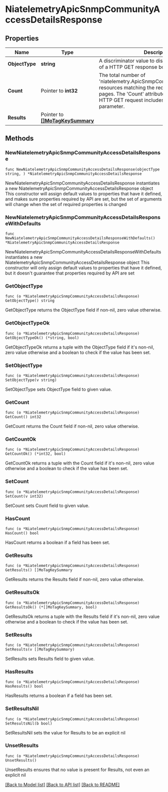 # NiatelemetryApicSnmpCommunityAccessDetailsResponse

## Properties

Name | Type | Description | Notes
------------ | ------------- | ------------- | -------------
**ObjectType** | **string** | A discriminator value to disambiguate the schema of a HTTP GET response body. | 
**Count** | Pointer to **int32** | The total number of &#39;niatelemetry.ApicSnmpCommunityAccessDetails&#39; resources matching the request, accross all pages. The &#39;Count&#39; attribute is included when the HTTP GET request includes the &#39;$inlinecount&#39; parameter. | [optional] 
**Results** | Pointer to [**[]MoTagKeySummary**](MoTagKeySummary.md) |  | [optional] 

## Methods

### NewNiatelemetryApicSnmpCommunityAccessDetailsResponse

`func NewNiatelemetryApicSnmpCommunityAccessDetailsResponse(objectType string, ) *NiatelemetryApicSnmpCommunityAccessDetailsResponse`

NewNiatelemetryApicSnmpCommunityAccessDetailsResponse instantiates a new NiatelemetryApicSnmpCommunityAccessDetailsResponse object
This constructor will assign default values to properties that have it defined,
and makes sure properties required by API are set, but the set of arguments
will change when the set of required properties is changed

### NewNiatelemetryApicSnmpCommunityAccessDetailsResponseWithDefaults

`func NewNiatelemetryApicSnmpCommunityAccessDetailsResponseWithDefaults() *NiatelemetryApicSnmpCommunityAccessDetailsResponse`

NewNiatelemetryApicSnmpCommunityAccessDetailsResponseWithDefaults instantiates a new NiatelemetryApicSnmpCommunityAccessDetailsResponse object
This constructor will only assign default values to properties that have it defined,
but it doesn't guarantee that properties required by API are set

### GetObjectType

`func (o *NiatelemetryApicSnmpCommunityAccessDetailsResponse) GetObjectType() string`

GetObjectType returns the ObjectType field if non-nil, zero value otherwise.

### GetObjectTypeOk

`func (o *NiatelemetryApicSnmpCommunityAccessDetailsResponse) GetObjectTypeOk() (*string, bool)`

GetObjectTypeOk returns a tuple with the ObjectType field if it's non-nil, zero value otherwise
and a boolean to check if the value has been set.

### SetObjectType

`func (o *NiatelemetryApicSnmpCommunityAccessDetailsResponse) SetObjectType(v string)`

SetObjectType sets ObjectType field to given value.


### GetCount

`func (o *NiatelemetryApicSnmpCommunityAccessDetailsResponse) GetCount() int32`

GetCount returns the Count field if non-nil, zero value otherwise.

### GetCountOk

`func (o *NiatelemetryApicSnmpCommunityAccessDetailsResponse) GetCountOk() (*int32, bool)`

GetCountOk returns a tuple with the Count field if it's non-nil, zero value otherwise
and a boolean to check if the value has been set.

### SetCount

`func (o *NiatelemetryApicSnmpCommunityAccessDetailsResponse) SetCount(v int32)`

SetCount sets Count field to given value.

### HasCount

`func (o *NiatelemetryApicSnmpCommunityAccessDetailsResponse) HasCount() bool`

HasCount returns a boolean if a field has been set.

### GetResults

`func (o *NiatelemetryApicSnmpCommunityAccessDetailsResponse) GetResults() []MoTagKeySummary`

GetResults returns the Results field if non-nil, zero value otherwise.

### GetResultsOk

`func (o *NiatelemetryApicSnmpCommunityAccessDetailsResponse) GetResultsOk() (*[]MoTagKeySummary, bool)`

GetResultsOk returns a tuple with the Results field if it's non-nil, zero value otherwise
and a boolean to check if the value has been set.

### SetResults

`func (o *NiatelemetryApicSnmpCommunityAccessDetailsResponse) SetResults(v []MoTagKeySummary)`

SetResults sets Results field to given value.

### HasResults

`func (o *NiatelemetryApicSnmpCommunityAccessDetailsResponse) HasResults() bool`

HasResults returns a boolean if a field has been set.

### SetResultsNil

`func (o *NiatelemetryApicSnmpCommunityAccessDetailsResponse) SetResultsNil(b bool)`

 SetResultsNil sets the value for Results to be an explicit nil

### UnsetResults
`func (o *NiatelemetryApicSnmpCommunityAccessDetailsResponse) UnsetResults()`

UnsetResults ensures that no value is present for Results, not even an explicit nil

[[Back to Model list]](../README.md#documentation-for-models) [[Back to API list]](../README.md#documentation-for-api-endpoints) [[Back to README]](../README.md)


